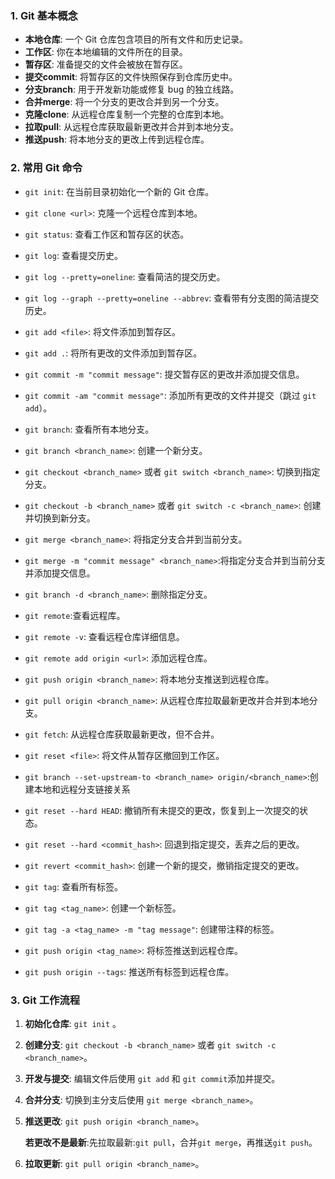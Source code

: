 ### 1. **Git 基本概念**

- **本地仓库**: 一个 Git 仓库包含项目的所有文件和历史记录。
- **工作区**: 你在本地编辑的文件所在的目录。
- **暂存区**: 准备提交的文件会被放在暂存区。
- **提交commit**: 将暂存区的文件快照保存到仓库历史中。
- **分支branch**: 用于开发新功能或修复 bug 的独立线路。
- **合并merge**: 将一个分支的更改合并到另一个分支。
- **克隆clone**: 从远程仓库复制一个完整的仓库到本地。
- **拉取pull**: 从远程仓库获取最新更改并合并到本地分支。
- **推送push**: 将本地分支的更改上传到远程仓库。

### 2. **常用 Git 命令**

- `git init`: 在当前目录初始化一个新的 Git 仓库。
- `git clone <url>`: 克隆一个远程仓库到本地。

- `git status`: 查看工作区和暂存区的状态。
- `git log`: 查看提交历史。
- `git log --pretty=oneline`: 查看简洁的提交历史。
- `git log --graph --pretty=oneline --abbrev`: 查看带有分支图的简洁提交历史。
- `git add <file>`: 将文件添加到暂存区。
- `git add .`: 将所有更改的文件添加到暂存区。
- `git commit -m "commit message"`: 提交暂存区的更改并添加提交信息。
- `git commit -am "commit message"`: 添加所有更改的文件并提交（跳过 `git add`）。
- `git branch`: 查看所有本地分支。
- `git branch <branch_name>`: 创建一个新分支。
- `git checkout <branch_name>` 或者 `git switch <branch_name>`: 切换到指定分支。
- `git checkout -b <branch_name>` 或者 `git switch -c <branch_name>`: 创建并切换到新分支。
- `git merge <branch_name>`: 将指定分支合并到当前分支。
- `git merge -m "commit message" <branch_name>`:将指定分支合并到当前分支并添加提交信息。
- `git branch -d <branch_name>`: 删除指定分支。
- `git remote`:查看远程库。
- `git remote -v`: 查看远程仓库详细信息。
- `git remote add origin <url>`: 添加远程仓库。
- `git push origin <branch_name>`: 将本地分支推送到远程仓库。
- `git pull origin <branch_name>`: 从远程仓库拉取最新更改并合并到本地分支。
- `git fetch`: 从远程仓库获取最新更改，但不合并。
- `git reset <file>`: 将文件从暂存区撤回到工作区。
- `git branch --set-upstream-to <branch_name> origin/<branch_name>`:创建本地和远程分支链接关系
- `git reset --hard HEAD`: 撤销所有未提交的更改，恢复到上一次提交的状态。
- `git reset --hard <commit_hash>`: 回退到指定提交，丢弃之后的更改。
- `git revert <commit_hash>`: 创建一个新的提交，撤销指定提交的更改。
- `git tag`: 查看所有标签。
- `git tag <tag_name>`: 创建一个新标签。
- `git tag -a <tag_name> -m "tag message"`: 创建带注释的标签。
- `git push origin <tag_name>`: 将标签推送到远程仓库。
- `git push origin --tags`: 推送所有标签到远程仓库。

### 3. **Git 工作流程**

1. **初始化仓库**: `git init` 。

2. **创建分支**: `git checkout -b <branch_name>` 或者 `git switch -c <branch_name>`。

3. **开发与提交**: 编辑文件后使用 `git add` 和 `git commit`添加并提交。

4. **合并分支**: 切换到主分支后使用 `git merge <branch_name>`。

5. **推送更改**: `git push origin <branch_name>`。

   **若更改不是最新**:先拉取最新:`git pull`，合并`git merge`，再推送`git push`。

6. **拉取更新**: `git pull origin <branch_name>`。